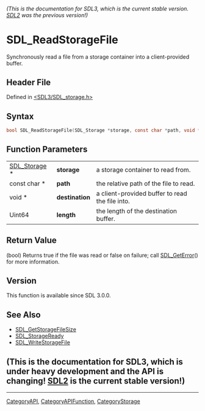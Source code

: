 ###### (This is the documentation for SDL3, which is the current stable version. [SDL2](https://wiki.libsdl.org/SDL2/) was the previous version!)
# SDL_ReadStorageFile

Synchronously read a file from a storage container into a client-provided buffer.

## Header File

Defined in [<SDL3/SDL_storage.h>](https://github.com/libsdl-org/SDL/blob/main/include/SDL3/SDL_storage.h)

## Syntax

```c
bool SDL_ReadStorageFile(SDL_Storage *storage, const char *path, void *destination, Uint64 length);
```

## Function Parameters

|                              |                 |                                                 |
| ---------------------------- | --------------- | ----------------------------------------------- |
| [SDL_Storage](SDL_Storage) * | **storage**     | a storage container to read from.               |
| const char *                 | **path**        | the relative path of the file to read.          |
| void *                       | **destination** | a client-provided buffer to read the file into. |
| Uint64                       | **length**      | the length of the destination buffer.           |

## Return Value

(bool) Returns true if the file was read or false on failure; call
[SDL_GetError](SDL_GetError)() for more information.

## Version

This function is available since SDL 3.0.0.

## See Also

- [SDL_GetStorageFileSize](SDL_GetStorageFileSize)
- [SDL_StorageReady](SDL_StorageReady)
- [SDL_WriteStorageFile](SDL_WriteStorageFile)


## (This is the documentation for SDL3, which is under heavy development and the API is changing! [SDL2](https://wiki.libsdl.org/SDL2/) is the current stable version!)



----
[CategoryAPI](CategoryAPI), [CategoryAPIFunction](CategoryAPIFunction), [CategoryStorage](CategoryStorage)

